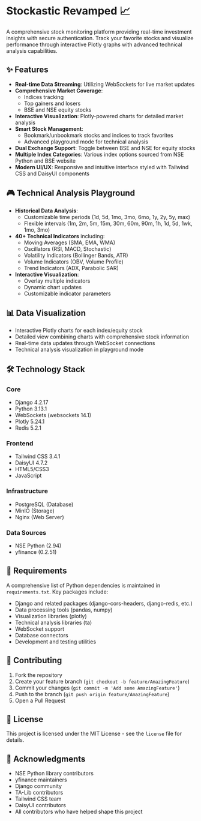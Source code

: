 # Stockastic Revamped 📈

A comprehensive stock monitoring platform providing real-time investment insights with secure authentication. Track your favorite stocks and visualize performance through interactive Plotly graphs with advanced technical analysis capabilities.

## ✨ Features

- **Real-time Data Streaming**: Utilizing WebSockets for live market updates
- **Comprehensive Market Coverage**:
  - Indices tracking
  - Top gainers and losers
  - BSE and NSE equity stocks
- **Interactive Visualization**: Plotly-powered charts for detailed market analysis
- **Smart Stock Management**:
  - Bookmark/unbookmark stocks and indices to track favorites
  - Advanced playground mode for technical analysis
- **Dual Exchange Support**: Toggle between BSE and NSE for equity stocks
- **Multiple Index Categories**: Various index options sourced from NSE Python and BSE website
- **Modern UI/UX**: Responsive and intuitive interface styled with Tailwind CSS and DaisyUI components

## 🎮 Technical Analysis Playground

- **Historical Data Analysis**:
  - Customizable time periods (1d, 5d, 1mo, 3mo, 6mo, 1y, 2y, 5y, max)
  - Flexible intervals (1m, 2m, 5m, 15m, 30m, 60m, 90m, 1h, 1d, 5d, 1wk, 1mo, 3mo)
- **40+ Technical Indicators** including:
  - Moving Averages (SMA, EMA, WMA)
  - Oscillators (RSI, MACD, Stochastic)
  - Volatility Indicators (Bollinger Bands, ATR)
  - Volume Indicators (OBV, Volume Profile)
  - Trend Indicators (ADX, Parabolic SAR)
- **Interactive Visualization**:
  - Overlay multiple indicators
  - Dynamic chart updates
  - Customizable indicator parameters

## 📊 Data Visualization

- Interactive Plotly charts for each index/equity stock
- Detailed view combining charts with comprehensive stock information
- Real-time data updates through WebSocket connections
- Technical analysis visualization in playground mode

## 🛠️ Technology Stack

### Core

- Django 4.2.17
- Python 3.13.1
- WebSockets (websockets 14.1)
- Plotly 5.24.1
- Redis 5.2.1

### Frontend

- Tailwind CSS 3.4.1
- DaisyUI 4.7.2
- HTML5/CSS3
- JavaScript

### Infrastructure

- PostgreSQL (Database)
- MinIO (Storage)
- Nginx (Web Server)

### Data Sources

- NSE Python (2.94)
- yfinance (0.2.51)

## 📝 Requirements

A comprehensive list of Python dependencies is maintained in `requirements.txt`. Key packages include:

- Django and related packages (django-cors-headers, django-redis, etc.)
- Data processing tools (pandas, numpy)
- Visualization libraries (plotly)
- Technical analysis libraries (ta)
- WebSocket support
- Database connectors
- Development and testing utilities

## 🤝 Contributing

1. Fork the repository
2. Create your feature branch (`git checkout -b feature/AmazingFeature`)
3. Commit your changes (`git commit -m 'Add some AmazingFeature'`)
4. Push to the branch (`git push origin feature/AmazingFeature`)
5. Open a Pull Request

## 📄 License

This project is licensed under the MIT License - see the `license` file for details.

## 🙏 Acknowledgments

- NSE Python library contributors
- yfinance maintainers
- Django community
- TA-Lib contributors
- Tailwind CSS team
- DaisyUI contributors
- All contributors who have helped shape this project

